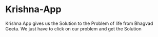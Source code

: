 # Krishna-App
Krishna App gives us the Solution to the Problem of life from Bhagvad Geeta. We just have to click on our problem and get the Solution 

